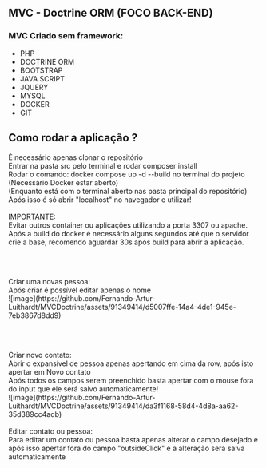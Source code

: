 <h2>MVC - Doctrine ORM (FOCO BACK-END)</h2>

<h3>MVC Criado sem framework:</h3>
<ul>
  <li>PHP</li>
  <li>DOCTRINE ORM</li>
  <li>BOOTSTRAP</li>
  <li>JAVA SCRIPT</li>
  <li>JQUERY</li>
  <li>MYSQL</li>
  <li>DOCKER</li>
  <li>GIT</li>
</ul>
<h2>Como rodar a aplicação ?</h2>
<div>É necessário apenas clonar o repositório</div>
<div>Entrar na pasta src pelo terminal e rodar composer install</div>
<div>Rodar o comando: docker compose up -d --build no terminal do projeto (Necessário Docker estar aberto)</div>

<div> (Enquanto está com o terminal aberto nas pasta principal do repositório)</div>
<div>Após isso é só abrir "localhost" no navegador e utilizar!</div>
<br>
<div>IMPORTANTE:</div>
<div>Evitar outros container ou aplicações utilizando a porta 3307 ou apache.</div>
<div>Após a build do docker é necessário alguns segundos até que o servidor crie a base, recomendo aguardar 30s após build para abrir a aplicação.</div>

<br></br>
<div>Criar uma novas pessoa:</div>
<div>Após criar é possível editar apenas o nome</div>
![image](https://github.com/Fernando-Artur-Luithardt/MVCDoctrine/assets/91349414/d5007ffe-14a4-4de1-945e-7eb3867d8dd9)

<br></br>
<div>Criar novo contato:</div>
<div>Abrir o expansível de pessoa apenas apertando em cima da row, após isto apertar em Novo contato </div>
<div>Após todos os campos serem preenchido basta apertar com o mouse fora do input que ele será salvo automaticamente!</div>
![image](https://github.com/Fernando-Artur-Luithardt/MVCDoctrine/assets/91349414/da3f1168-58d4-4d8a-aa62-35d389cc4adb)
<br></br>

<div>Editar contato ou pessoa:</div>
<div>Para editar um contato ou pessoa basta apenas alterar o campo desejado e após isso apertar fora do campo "outsideClick" e a alteração será salva automaticamente</div>
